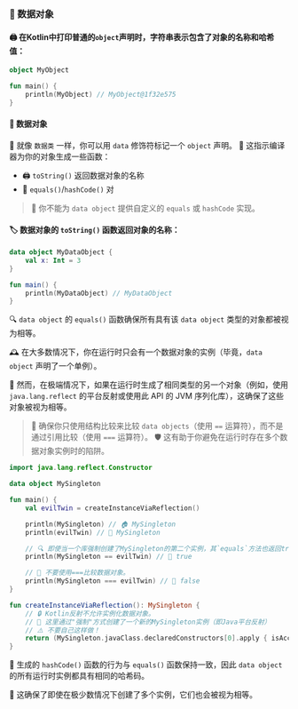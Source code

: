 ### 🧬 数据对象

#### 🖨️ 在Kotlin中打印普通的`object`声明时，字符串表示包含了对象的名称和哈希值：

```kotlin
object MyObject

fun main() {
    println(MyObject) // MyObject@1f32e575
}
```

#### 🧬 数据对象

🌟 就像 `数据类` 一样，你可以用 `data` 修饰符标记一个 `object` 声明。
🔧 这指示编译器为你的对象生成一些函数：

* 🖨️ `toString()` 返回数据对象的名称
* 🔄 `equals()`/`hashCode()` 对

> 🚫 你不能为 `data object` 提供自定义的 `equals` 或 `hashCode` 实现。


#### 🏷️ 数据对象的 `toString()` 函数返回对象的名称：
```kotlin
data object MyDataObject {
    val x: Int = 3
}

fun main() {
    println(MyDataObject) // MyDataObject
}
```

🔍 `data object` 的 `equals()` 函数确保所有具有该 `data object` 类型的对象都被视为相等。

🕰️ 在大多数情况下，你在运行时只会有一个数据对象的实例（毕竟，`data object` 声明了一个单例）。

🔧 然而，在极端情况下，如果在运行时生成了相同类型的另一个对象（例如，使用 `java.lang.reflect` 的平台反射或使用此 API 的 JVM 序列化库），这确保了这些对象被视为相等。

> 🚨 确保你只使用结构比较来比较 `data objects`（使用 `==` 运算符），而不是通过引用比较（使用 `===` 运算符）。
> 🛡️ 这有助于你避免在运行时存在多个数据对象实例时的陷阱。


```kotlin
import java.lang.reflect.Constructor

data object MySingleton

fun main() {
    val evilTwin = createInstanceViaReflection()

    println(MySingleton) // 🏠 MySingleton
    println(evilTwin) // 🏢 MySingleton

    // 🔍 即使当一个库强制创建了MySingleton的第二个实例，其`equals`方法也返回true:
    println(MySingleton == evilTwin) // 🎯 true

    // 🚫 不要使用===比较数据对象。
    println(MySingleton === evilTwin) // 🚩 false
}

fun createInstanceViaReflection(): MySingleton {
    // 🔒 Kotlin反射不允许实例化数据对象。
    // 💪 这里通过"强制"方式创建了一个新的MySingleton实例（即Java平台反射）
    // ⚠️ 不要自己这样做！
    return (MySingleton.javaClass.declaredConstructors[0].apply { isAccessible = true } as Constructor<MySingleton>).newInstance()
}
```

🔢 生成的 `hashCode()` 函数的行为与 `equals()` 函数保持一致，因此 `data object` 的所有运行时实例都具有相同的哈希码。

🔄 这确保了即使在极少数情况下创建了多个实例，它们也会被视为相等。